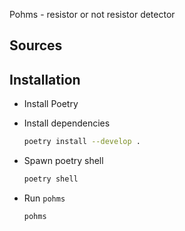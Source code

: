 Pohms - resistor or not resistor detector


## Sources




## Installation

- Install Poetry

- Install dependencies 

  ```bash
  poetry install --develop .
  ```

- Spawn poetry shell
  ```bash
  poetry shell
  ```
  
- Run `pohms`

  ```bash
  pohms
  ```

  

